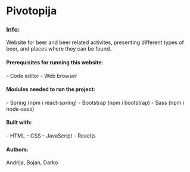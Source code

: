 <h1> Pivotopija </h1>

<h3>Info:</h3>
Website for beer and beer related activites, presenting different types of beer, and places where they can be found.

<h4>Prerequisites for running this website:</h4>
- Code editor
- Web browser


<h4>Modules needed to run the project:</h4>
- Spring (npm i react-spring)
- Bootstrap (npm i bootstrap)
- Sass (npm i node-sass)

<h4>Built with:</h4>
- HTML
- CSS
- JavaScript
- Reactjs

<h4>Authors:</h4>
Andrija, Bojan, Darko
